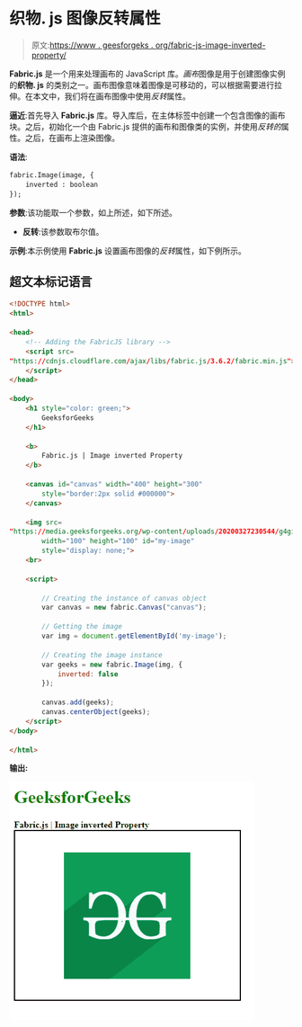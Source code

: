 # 织物. js 图像反转属性

> 原文:[https://www . geesforgeks . org/fabric-js-image-inverted-property/](https://www.geeksforgeeks.org/fabric-js-image-inverted-property/)

**Fabric.js** 是一个用来处理画布的 JavaScript 库。*画布*图像是用于创建图像实例的**织物. js** 的类别之一。画布图像意味着图像是可移动的，可以根据需要进行拉伸。在本文中，我们将在画布图像中使用*反转*属性。

**逼近**:首先导入 **Fabric.js** 库。导入库后，在主体标签中创建一个包含图像的画布块。之后，初始化一个由 Fabric.js 提供的画布和图像类的实例，并使用*反转的*属性。之后，在画布上渲染图像。

**语法**:

```html
fabric.Image(image, {
    inverted : boolean
});
```

**参数**:该功能取一个参数，如上所述，如下所述。

*   **反转**:该参数取布尔值。

**示例**:本示例使用 **Fabric.js** 设置画布图像的*反转*属性，如下例所示。

## 超文本标记语言

```html
<!DOCTYPE html> 
<html> 

<head> 
    <!-- Adding the FabricJS library -->
    <script src= 
"https://cdnjs.cloudflare.com/ajax/libs/fabric.js/3.6.2/fabric.min.js"> 
    </script> 
</head> 

<body> 
    <h1 style="color: green;"> 
        GeeksforGeeks 
    </h1> 

    <b> 
        Fabric.js | Image inverted Property 
    </b> 

    <canvas id="canvas" width="400" height="300"
        style="border:2px solid #000000"> 
    </canvas> 

    <img src= 
"https://media.geeksforgeeks.org/wp-content/uploads/20200327230544/g4gicon.png"
        width="100" height="100" id="my-image"
        style="display: none;"> 
    <br> 

    <script> 

        // Creating the instance of canvas object 
        var canvas = new fabric.Canvas("canvas"); 

        // Getting the image 
        var img = document.getElementById('my-image'); 

        // Creating the image instance 
        var geeks = new fabric.Image(img, {
            inverted: false
        }); 

        canvas.add(geeks); 
        canvas.centerObject(geeks); 
    </script> 
</body> 

</html>
```

**输出:**

![](img/36075ed8fae58b74c9a5fd59373f01b6.png)